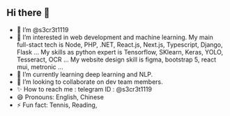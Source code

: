 ## Hi there 👋
- 👋 I’m @s3cr3t1119
- 👀 I’m interested in web development and machine learning.
   My main full-stact tech is Node, PHP, .NET, React.js, Next.js, Typescript, Django, Flask ...
   My skills as python expert is Tensorflow, SKlearn, Keras, YOLO, Tesseract, OCR ...
   My website design skill is figma, bootstrap 5, react mui, metronic ...
- 🌱 I’m currently learning deep learning and NLP.
- 💞️ I’m looking to collaborate on dev team members.
- ✨ How to reach me : telegram ID : @s3cr3t1119
- 😄 Pronouns: English, Chinese
- ⚡ Fun fact:
   Tennis, Reading, 
<!--
**s3cr3t1119/s3cr3t1119** is a ✨ _special_ ✨ repository because its `README.md` (this file) appears on your GitHub profile.

Here are some ideas to get you started:

- 🔭 I’m currently working on ...
- 🌱 I’m currently learning ...
- 👯 I’m looking to collaborate on ...
- 🤔 I’m looking for help with ...
- 💬 Ask me about ...
- 📫 How to reach me: ...
- 😄 Pronouns: ...
- ⚡ Fun fact: ...
-->
